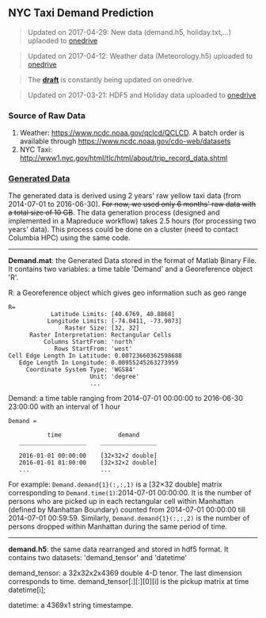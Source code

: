 ## NYC Taxi Demand Prediction
> Updated on 2017-04-29: New data (demand.h5, holiday.txt,...) uplaoded to [onedrive](https://facilities-my.sharepoint.com/personal/lz2484_columbia_edu/_layouts/15/guestaccess.aspx?guestaccesstoken=xtFRGmTKIG7C3qwO5pdbnqfQkP2p4jZe8bbNXpoErdY%3d&folderid=2_1e27ef8057af4432fbc2d940480dd482d&rev=1)

> Updated on 2017-04-12: Weather data (Meteorology.h5) uploaded to [onedrive](https://facilities-my.sharepoint.com/personal/lz2484_columbia_edu/_layouts/15/guestaccess.aspx?guestaccesstoken=xtFRGmTKIG7C3qwO5pdbnqfQkP2p4jZe8bbNXpoErdY%3d&folderid=2_1e27ef8057af4432fbc2d940480dd482d&rev=1)

> The **[draft](https://facilities-my.sharepoint.com/personal/lz2484_columbia_edu/_layouts/15/guestaccess.aspx?guestaccesstoken=LHqXGo868BaVSvQXMzDYNbuNIJx%2fNkGBXleUPUp2OwQ%3d&docid=2_134225cf561184cdb99fcac96a455a106&rev=1)** is constantly being updated on onedrive. 

> Updated on 2017-03-21: HDF5 and Holiday data uploaded to [onedrive](https://facilities-my.sharepoint.com/personal/lz2484_columbia_edu/_layouts/15/guestaccess.aspx?guestaccesstoken=xtFRGmTKIG7C3qwO5pdbnqfQkP2p4jZe8bbNXpoErdY%3d&folderid=2_1e27ef8057af4432fbc2d940480dd482d&rev=1)

### Source of Raw Data

1. Weather: https://www.ncdc.noaa.gov/qclcd/QCLCD. A batch order is available through https://www.ncdc.noaa.gov/cdo-web/datasets
2. NYC Taxi: http://www1.nyc.gov/html/tlc/html/about/trip_record_data.shtml

### [Generated Data](https://facilities-my.sharepoint.com/personal/lz2484_columbia_edu/_layouts/15/guestaccess.aspx?guestaccesstoken=xtFRGmTKIG7C3qwO5pdbnqfQkP2p4jZe8bbNXpoErdY%3d&folderid=2_1e27ef8057af4432fbc2d940480dd482d&rev=1)

The generated data is derived using 2 years' raw yellow taxi data (from 2014-07-01 to 2016-06-30). ~~For now, we used only 6 months' raw data with a total size of 10 GB~~. The data generation process (designed and implemented in a Mapreduce workflow) takes 2.5 hours (for processing two years' data). This process could be done on a cluster (need to contact Columbia HPC) using the same code.
____
**Demand.mat**: the Generated Data stored in the format of Matlab Binary File. It contains two variables: a time table 'Demand' and a Georeference object 'R'. 

R: a Georeference object which gives geo information such as geo range
 ```
 R=
             Latitude Limits: [40.6769, 40.8868]
            Longitude Limits: [-74.0411, -73.9073]
                 Raster Size: [32, 32]
       Raster Interpretation: Rectangular Cells
           Columns StartFrom: 'north'
              Rows StartFrom: 'west'
Cell Edge Length In Latitude: 0.00723660362598688
    Edge Length In Longitude: 0.00955245263273959
      Coordinate System Type: 'WGS84'
                        Unit: 'degree'
                        ...
 ```
 
Demand: a time table ranging from 2014-07-01 00:00:00 to 2016-06-30 23:00:00 with an interval of 1 hour

 ```
 Demand = 

            time                demand     
    ___________________    ________________

    2016-01-01 00:00:00    [32×32×2 double]
    2016-01-01 01:00:00    [32×32×2 double]
    ...                    ...
 ```
 
For example: `Demand.demand{1}(:,:,1)` is a [32×32 double] matrix corresponding to `Demand.time(1)`:2014-07-01 00:00:00. It is the number of persons who are picked up in each rectangular cell within Manhattan (defined by Manhattan Boundary) counted from 2014-07-01 00:00:00 till 2014-07-01 00:59:59. Similarly, `Demand.demand{1}(:,:,2)` is the number of persons dropped within Manhattan during the same period of time.
____
**demand.h5**: the same data rearranged and stored in hdf5 format. It contains two datasets: 'demand_tensor' and 'datetime'

demand_tensor: a 32x32x2x4369 double 4-D tenor. The last dimension corresponds to time. demand_tensor[:][:][0][i] is the pickup matrix at time datetime[i];

datetime: a 4369x1 string timestampe.

  





